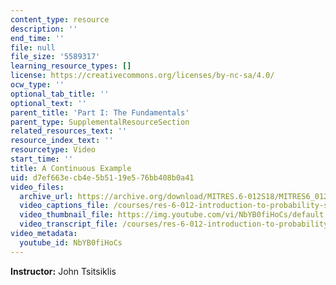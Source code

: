 ```yaml
---
content_type: resource
description: ''
end_time: ''
file: null
file_size: '5589317'
learning_resource_types: []
license: https://creativecommons.org/licenses/by-nc-sa/4.0/
ocw_type: ''
optional_tab_title: ''
optional_text: ''
parent_title: 'Part I: The Fundamentals'
parent_type: SupplementalResourceSection
related_resources_text: ''
resource_index_text: ''
resourcetype: Video
start_time: ''
title: A Continuous Example
uid: d7ef663e-cb4e-5b51-19e5-76bb408b0a41
video_files:
  archive_url: https://archive.org/download/MITRES.6-012S18/MITRES6_012S18_L01-08_300k.mp4
  video_captions_file: /courses/res-6-012-introduction-to-probability-spring-2018/795fcaf6627f5ad4a778237750cf13de_NbYB0fiHoCs.vtt
  video_thumbnail_file: https://img.youtube.com/vi/NbYB0fiHoCs/default.jpg
  video_transcript_file: /courses/res-6-012-introduction-to-probability-spring-2018/50e702ca7ccbb53e0468eedc94f3f5e1_NbYB0fiHoCs.pdf
video_metadata:
  youtube_id: NbYB0fiHoCs
---
```


**Instructor:** John Tsitsiklis

